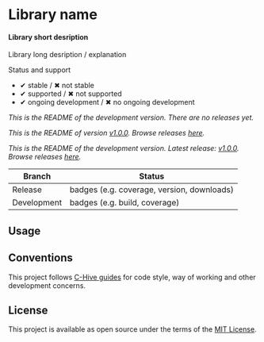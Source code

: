 # Library name

#### Library short desription

Library long desription / explanation

Status and support

- &#x2714; stable / &#x2716; not stable
- &#x2714; supported / &#x2716; not supported
- &#x2714; ongoing development / &#x2716; no ongoing development

<!--- Version informartion -->
*This is the README of the development version. There are no releases yet.*

*This is the README of version [v1.0.0](/../../releases/tag/v1.0.0). Browse releases [here](/../../releases).*

*This is the README of the development version. Latest release: [v1.0.0](/../../releases/tag/v1.0.0). Browse releases [here](/../../releases).*
<!--- Version informartion end -->

| Branch | Status |
| ------ | ------ |
| Release | badges (e.g. coverage, version, downloads) |
| Development | badges (e.g. build, coverage) |

## Usage



## Conventions

This project follows [C-Hive guides](https://github.com/c-hive/guides) for code style, way of working and other development concerns.

## License

This project is available as open source under the terms of the [MIT License](http://opensource.org/licenses/MIT).
